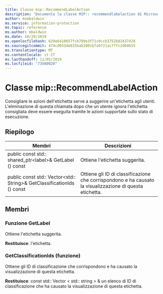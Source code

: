 ```yaml
---
title: Classe mip::RecommendLabelAction
description: 'Documenta la classe MIP:: recommendlabelaction di Microsoft Information Protection (MIP) SDK.'
author: msmbaldwin
ms.service: information-protection
ms.topic: reference
ms.author: mbaldwin
ms.date: 10/29/2019
ms.openlocfilehash: 629e6410657fcb799e3f71c0ccb3752b82437428
ms.sourcegitcommit: 474cd033de025bab280cb7a9721ac7ffc2d60b55
ms.translationtype: MT
ms.contentlocale: it-IT
ms.lasthandoff: 12/05/2019
ms.locfileid: "73560020"
---
```

# <a name="class-miprecommendlabelaction"></a>Classe mip::RecommendLabelAction 
Consigliare le azioni dell'etichetta serve a suggerire un'etichetta agli utenti. L'eliminazione di questa chiamata dopo che un utente ignora l'etichetta consigliata deve essere eseguita tramite le azioni supportate sullo stato di esecuzione.
  
## <a name="summary"></a>Riepilogo
 Membri                        | Descrizioni                                
--------------------------------|---------------------------------------------
public const std:: shared_ptr\<label\>& GetLabel () const  |  Ottiene l'etichetta suggerita.
public const std:: Vector\<std:: String\>& GetClassificationIds () const  |  Ottiene gli ID di classificazione che corrispondono e ha causato la visualizzazione di questa etichetta.
  
## <a name="members"></a>Membri
  
### <a name="getlabel-function"></a>Funzione GetLabel
Ottiene l'etichetta suggerita.

  
**Restituisce**: l'etichetta.
  
### <a name="getclassificationids-function"></a>GetClassificationIds (funzione)
Ottiene gli ID di classificazione che corrispondono e ha causato la visualizzazione di questa etichetta.

  
**Restituisce**: const std:: Vector < std:: string > & un elenco di ID di classificazione che ha causato la visualizzazione di questa etichetta.